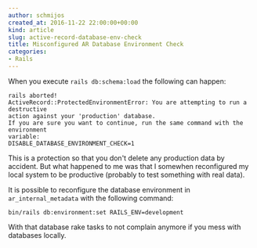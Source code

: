 ```yaml
---
author: schmijos
created_at: 2016-11-22 22:00:00+00:00
kind: article
slug: active-record-database-env-check
title: Misconfigured AR Database Environment Check
categories:
- Rails
---
```


When you execute `rails db:schema:load` the following can happen:

```
rails aborted!
ActiveRecord::ProtectedEnvironmentError: You are attempting to run a destructive
action against your 'production' database.
If you are sure you want to continue, run the same command with the environment
variable:
DISABLE_DATABASE_ENVIRONMENT_CHECK=1
```

This is a protection so that you don't delete any production data by accident.
But what happened to me was that I somewhen reconfigured my local system
to be productive (probably to test something with real data).

It is possible to reconfigure the database environment in
`ar_internal_metadata` with the following command:

```
bin/rails db:environment:set RAILS_ENV=development
```

With that database rake tasks to not complain anymore if you mess with
databases locally.

